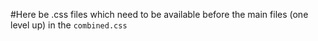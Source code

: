 #Here be .css files which need to be available before the main files (one level up) in the `combined.css`
